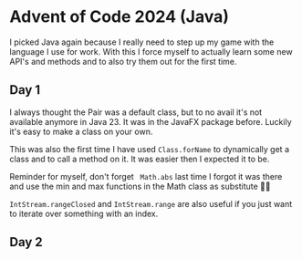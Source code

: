 # Advent of Code 2024 (Java)

I picked Java again because I really need to step up my game with the language I use for work. With this I force myself to
actually learn some new API's and methods and to also try them out for the first time.

## Day 1

I always thought the Pair was a default class, but to no avail it's not available anymore in Java 23. It was in the JavaFX package
before. Luckily it's easy to make a class on your own.

This was also the first time I have used `Class.forName` to dynamically get a class and to call a method on it. It was easier then
I expected it to be.

Reminder for myself, don't forget ` Math.abs` last time I forgot it was there and use the min and max functions in the Math class
as substitute 🤦🏻

`IntStream.rangeClosed` and `IntStream.range` are also useful if you just want to iterate over something with an index.

## Day 2